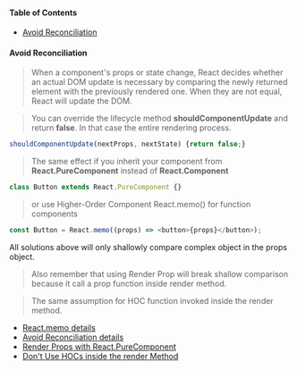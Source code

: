 #### Table of Contents

- [Avoid Reconciliation](#avoid-reconciliation)

#### Avoid Reconciliation

> When a component's props or state change, React decides whether an actual DOM update is necessary by comparing the newly returned element with the previously rendered one. When they are not equal, React will update the DOM.

> You can override the lifecycle method <strong>shouldComponentUpdate</strong> and return <strong>false</strong>. In that case the entire rendering process.

```javascript
shouldComponentUpdate(nextProps, nextState) {return false;}
```

> The same effect if you inherit your component from <strong>React.PureComponent</strong> instead of <strong>React.Component</strong>

```javascript
class Button extends React.PureComponent {}
```

> or use Higher-Order Component React.memo() for function components

```javascript
const Button = React.memo((props) => <button>{props}</button>);
```

All solutions above will only shallowly compare complex object in the props object.

> Also remember that using Render Prop will break shallow comparison because it call a prop function inside render method.

> The same assumption for HOC function invoked inside the render method.

- [React.memo details](https://reactjs.org/docs/react-api.html#reactmemo)
- [Avoid Reconciliation details](https://reactjs.org/docs/optimizing-performance.html#avoid-reconciliation)
- [Render Props with React.PureComponent](https://reactjs.org/docs/render-props.html#be-careful-when-using-render-props-with-reactpurecomponent)
- [Don't Use HOCs inside the render Method](https://reactjs.org/docs/higher-order-components.html#dont-use-hocs-inside-the-render-method)
